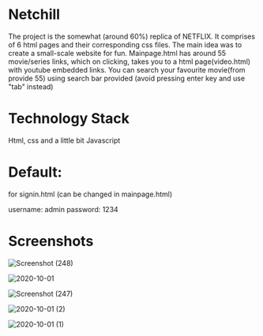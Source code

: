 # Netchill

The project is the somewhat (around 60%) replica of NETFLIX. It comprises of 6 html pages and their corresponding css files. The main idea was to create a small-scale website for fun. Mainpage.html has around 55 movie/series links, which on clicking, takes you to a html page(video.html) with youtube embedded links. You can search your favourite movie(from provide 55) using search bar provided (avoid pressing enter key and use "tab" instead)

# Technology Stack
Html, css and a little bit Javascript

# Default:

for signin.html (can be changed in mainpage.html)

username: admin
password: 1234

# Screenshots


![Screenshot (248)](https://user-images.githubusercontent.com/56402483/94815485-3469b080-0418-11eb-8202-934fe34f56b7.png)

![2020-10-01](https://user-images.githubusercontent.com/56402483/94815487-35024700-0418-11eb-93b5-6eb343888d70.png)

![Screenshot (247)](https://user-images.githubusercontent.com/56402483/94815482-33d11a00-0418-11eb-814e-06b497b36609.png)

![2020-10-01 (2)](https://user-images.githubusercontent.com/56402483/94815468-316ec000-0418-11eb-95d7-dc4f82a28f9e.png)

![2020-10-01 (1)](https://user-images.githubusercontent.com/56402483/94815481-33388380-0418-11eb-911c-67f5b521ae80.png)




